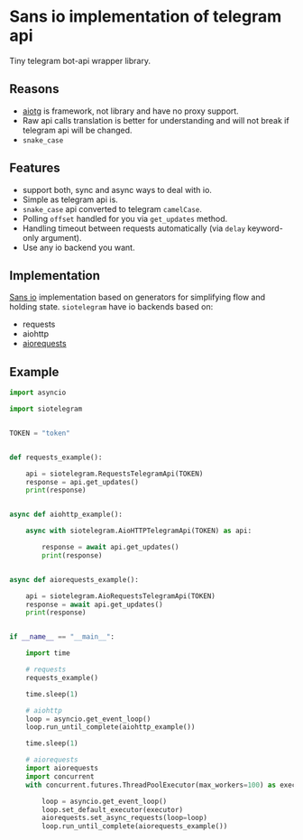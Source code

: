 # Sans io implementation of telegram api
Tiny telegram bot-api wrapper library.

## Reasons
* [aiotg](https://github.com/szastupov/aiotg) is framework, not library and have no proxy support.
* Raw api calls translation is better for understanding and will not break if telegram api will be changed.
* `snake_case`

## Features
* support both, sync and async ways to deal with io.
* Simple as telegram api is.
* `snake_case` api converted to telegram `camelCase`.
* Polling `offset` handled for you via `get_updates` method.
* Handling timeout between requests automatically (via `delay` keyword-only argument).
* Use any io backend you want.

## Implementation
[Sans io](http://sans-io.readthedocs.io/) implementation based on generators
for simplifying flow and holding state. `siotelegram` have io backends based on:
* requests
* aiohttp
* [aiorequests](https://github.com/pohmelie/aiorequests)

## Example
``` python
import asyncio

import siotelegram


TOKEN = "token"


def requests_example():

    api = siotelegram.RequestsTelegramApi(TOKEN)
    response = api.get_updates()
    print(response)


async def aiohttp_example():

    async with siotelegram.AioHTTPTelegramApi(TOKEN) as api:

        response = await api.get_updates()
        print(response)


async def aiorequests_example():

    api = siotelegram.AioRequestsTelegramApi(TOKEN)
    response = await api.get_updates()
    print(response)


if __name__ == "__main__":

    import time

    # requests
    requests_example()

    time.sleep(1)

    # aiohttp
    loop = asyncio.get_event_loop()
    loop.run_until_complete(aiohttp_example())

    time.sleep(1)

    # aiorequests
    import aiorequests
    import concurrent
    with concurrent.futures.ThreadPoolExecutor(max_workers=100) as executor:

        loop = asyncio.get_event_loop()
        loop.set_default_executor(executor)
        aiorequests.set_async_requests(loop=loop)
        loop.run_until_complete(aiorequests_example())
```
